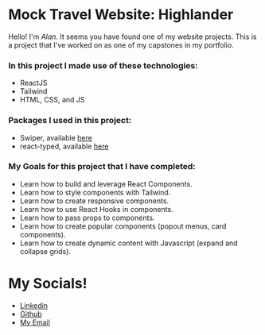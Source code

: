 # Mock Travel Website: Highlander
Hello! I'm *Alan*. It seems you have found one of my website projects. This is a project that I've worked on as one of my capstones in my portfolio.

### In this project I made use of these technologies:
* ReactJS
* Tailwind
* HTML, CSS, and JS

### Packages I used in this project:
* Swiper, available [here](https://swiperjs.com/)
* react-typed, available [here](https://www.npmjs.com/package/react-typed)

### My Goals for this project that I have completed:
* Learn how to build and leverage React Components.
* Learn how to style components with Tailwind.
* Learn how to create responsive components.
* Learn how to use React Hooks in components.
* Learn how to pass props to components.
* Learn how to create popular components (popout menus, card components).
* Learn how to create dynamic content with Javascript (expand and collapse grids).

# My Socials!
* [Linkedin](https://www.linkedin.com/in/alan-neale-bacay-ii-60aa48258/)
* [Github](https://github.com/alanbacay02)
* [My Email](galaxybacay@gmail.com)